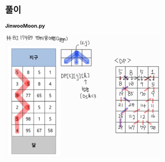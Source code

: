 # 풀이
### JinwooMoon.py
![](https://github.com/Hyunjoon83/Algorithm_Study/blob/main/9%EC%A3%BC%EC%B0%A8%20%EC%8A%A4%ED%84%B0%EB%94%94/%ED%92%80%EC%9D%B4/BJ%2017485%20(JinwooMoon.py)%20%ED%92%80%EC%9D%B4.jpg)

